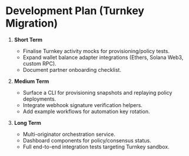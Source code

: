 # Development Plan (Turnkey Migration)

1. **Short Term**
   - Finalise Turnkey activity mocks for provisioning/policy tests.
   - Expand wallet balance adapter integrations (Ethers, Solana Web3, custom RPC).
   - Document partner onboarding checklist.

2. **Medium Term**
   - Surface a CLI for provisioning snapshots and replaying policy deployments.
   - Integrate webhook signature verification helpers.
   - Add example workflows for automation key rotation.

3. **Long Term**
   - Multi-originator orchestration service.
   - Dashboard components for policy/consensus status.
   - Full end-to-end integration tests targeting Turnkey sandbox.

